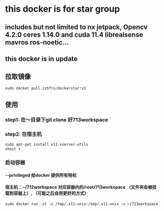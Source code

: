 # this docker is for star group 
## includes but not limited to nx jetpack, Opencv 4.2.0 ceres 1.14.0 and cuda 11.4 librealsense mavros ros-noetic...
## this docker is in update  

## 拉取镜像
``` xml
sudo docker pull zzhfro/dockerstar:v1
```
## 使用
### step1: 在～目录下git clone 好713workspace

### step2: 在宿主机  
``` xml
sudo apt-get install x11-xserver-utils
xhost +
```

### 启动容器
#### --privileged 给docker 提供所有特权
#### 宿主机：~/712workspace 对应容器内的/root/713workspace （文件夹会被挂载到容器上）, （可能之后会用更好的方式） 
```xml
sudo docker run -it -v /tmp/.x11-unix:/tmp/.x11-unix -v ~/713workspace:/root/713workspace -e DISPLAY=unix$DISPLAY -e GDK_SCALE -e GDK_DPI_SCALE --net=host --privileged{id} /bin/bash
```
